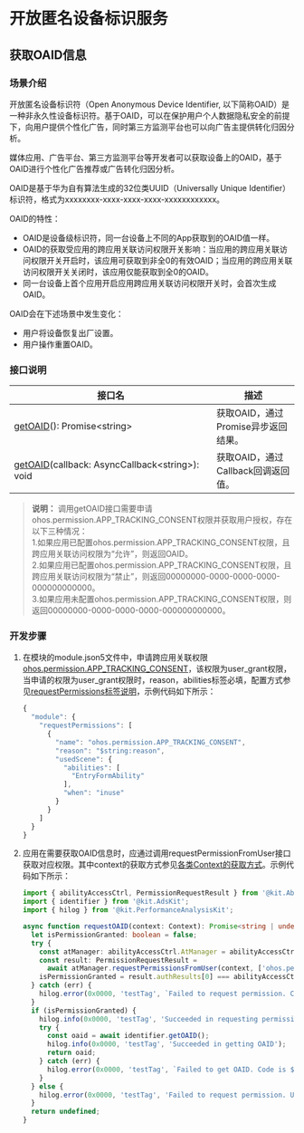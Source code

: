 # 开放匿名设备标识服务

## 获取OAID信息


### 场景介绍

开放匿名设备标识符（Open Anonymous Device Identifier, 以下简称OAID）是一种非永久性设备标识符。基于OAID，可以在保护用户个人数据隐私安全的前提下，向用户提供个性化广告，同时第三方监测平台也可以向广告主提供转化归因分析。

媒体应用、广告平台、第三方监测平台等开发者可以获取设备上的OAID，基于OAID进行个性化广告推荐或广告转化归因分析。

OAID是基于华为自有算法生成的32位类UUID（Universally Unique Identifier）标识符，格式为xxxxxxxx-xxxx-xxxx-xxxx-xxxxxxxxxxxx。

OAID的特性：
- OAID是设备级标识符，同一台设备上不同的App获取到的OAID值一样。
- OAID的获取受应用的跨应用关联访问权限开关影响：当应用的跨应用关联访问权限开关开启时，该应用可获取到非全0的有效OAID；当应用的跨应用关联访问权限开关关闭时，该应用仅能获取到全0的OAID。
- 同一台设备上首个应用开启应用跨应用关联访问权限开关时，会首次生成OAID。

OAID会在下述场景中发生变化：
- 用户将设备恢复出厂设置。
- 用户操作重置OAID。

### 接口说明

| 接口名 | 描述 |
| -------- | -------- |
| <!--Del-->[<!--DelEnd-->getOAID<!--Del-->](../../reference/apis-ads-kit/js-apis-oaid.md#identifiergetoaid)<!--DelEnd-->(): Promise&lt;string&gt; | 获取OAID，通过Promise异步返回结果。 |
| <!--Del-->[<!--DelEnd-->getOAID<!--Del-->](../../reference/apis-ads-kit/js-apis-oaid.md#identifiergetoaid-1)<!--DelEnd-->(callback:&nbsp;AsyncCallback&lt;string&gt;):&nbsp; void | 获取OAID，通过Callback回调返回值。 |

> **说明：**
> 调用getOAID接口需要申请ohos.permission.APP_TRACKING_CONSENT权限并获取用户授权，存在以下三种情况：<br/>
> 1.如果应用已配置ohos.permission.APP_TRACKING_CONSENT权限，且跨应用关联访问权限为“允许”，则返回OAID。<br/>
> 2.如果应用已配置ohos.permission.APP_TRACKING_CONSENT权限，且跨应用关联访问权限为“禁止”，则返回00000000-0000-0000-0000-000000000000。<br/>
> 3.如果应用未配置ohos.permission.APP_TRACKING_CONSENT权限，则返回00000000-0000-0000-0000-000000000000。


### 开发步骤
1. 在模块的module.json5文件中，申请跨应用关联权限[ohos.permission.APP_TRACKING_CONSENT](../../security/AccessToken/permissions-for-all-user.md#ohospermissionapp_tracking_consent)，该权限为user_grant权限，当申请的权限为user_grant权限时，reason，abilities标签必填，配置方式参见[requestPermissions标签说明](../../security/AccessToken/declare-permissions.md#在配置文件中声明权限)，示例代码如下所示：
    ```ts
    {
      "module": {
        "requestPermissions": [
          {
            "name": "ohos.permission.APP_TRACKING_CONSENT",
            "reason": "$string:reason",
            "usedScene": {
              "abilities": [
                "EntryFormAbility"
              ],
              "when": "inuse"
            }
          }
        ]
      }
    }
    ```

2. 应用在需要获取OAID信息时，应通过调用requestPermissionFromUser接口获取对应权限。其中context的获取方式参见[各类Context的获取方式](../../application-models/application-context-stage.md)。示例代码如下所示：
    ```ts
    import { abilityAccessCtrl, PermissionRequestResult } from '@kit.AbilityKit';
    import { identifier } from '@kit.AdsKit';
    import { hilog } from '@kit.PerformanceAnalysisKit';

    async function requestOAID(context: Context): Promise<string | undefined> {
      let isPermissionGranted: boolean = false;
      try {
        const atManager: abilityAccessCtrl.AtManager = abilityAccessCtrl.createAtManager();
        const result: PermissionRequestResult =
          await atManager.requestPermissionsFromUser(context, ['ohos.permission.APP_TRACKING_CONSENT']);
        isPermissionGranted = result.authResults[0] === abilityAccessCtrl.GrantStatus.PERMISSION_GRANTED;
      } catch (err) {
        hilog.error(0x0000, 'testTag', `Failed to request permission. Code is ${err.code}, message is ${err.message}`);
      }
      if (isPermissionGranted) {
        hilog.info(0x0000, 'testTag', 'Succeeded in requesting permission');
        try {
          const oaid = await identifier.getOAID();
          hilog.info(0x0000, 'testTag', 'Succeeded in getting OAID');
          return oaid;
        } catch (err) {
          hilog.error(0x0000, 'testTag', `Failed to get OAID. Code is ${err.code}, message is ${err.message}`);
        }
      } else {
        hilog.error(0x0000, 'testTag', 'Failed to request permission. User rejected');
      }
      return undefined;
    }
    ```